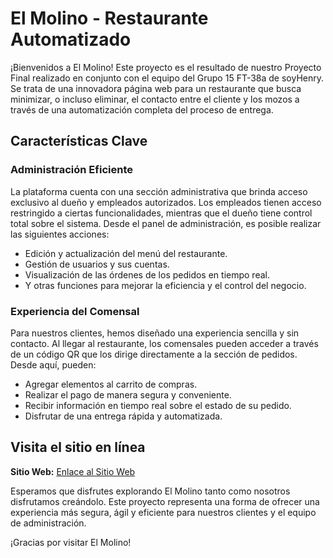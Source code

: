 # El Molino - Restaurante Automatizado
¡Bienvenidos a El Molino! Este proyecto es el resultado de nuestro Proyecto Final realizado en conjunto con el equipo del Grupo 15 FT-38a de soyHenry. Se trata de una innovadora página web para un restaurante que busca minimizar, o incluso eliminar, el contacto entre el cliente y los mozos a través de una automatización completa del proceso de entrega.

## Características Clave

### Administración Eficiente
La plataforma cuenta con una sección administrativa que brinda acceso exclusivo al dueño y empleados autorizados. Los empleados tienen acceso restringido a ciertas funcionalidades, mientras que el dueño tiene control total sobre el sistema. Desde el panel de administración, es posible realizar las siguientes acciones:
- Edición y actualización del menú del restaurante.
- Gestión de usuarios y sus cuentas.
- Visualización de las órdenes de los pedidos en tiempo real.
- Y otras funciones para mejorar la eficiencia y el control del negocio.

### Experiencia del Comensal
Para nuestros clientes, hemos diseñado una experiencia sencilla y sin contacto. Al llegar al restaurante, los comensales pueden acceder a través de un código QR que los dirige directamente a la sección de pedidos. Desde aquí, pueden:
- Agregar elementos al carrito de compras.
- Realizar el pago de manera segura y conveniente.
- Recibir información en tiempo real sobre el estado de su pedido.
- Disfrutar de una entrega rápida y automatizada.

## Visita el sitio en línea

**Sitio Web:** [Enlace al Sitio Web](https://resto-front-testing.vercel.app)

Esperamos que disfrutes explorando El Molino tanto como nosotros disfrutamos creándolo. Este proyecto representa una forma de ofrecer una experiencia más segura, ágil y eficiente para nuestros clientes y el equipo de administración.

¡Gracias por visitar El Molino! 
